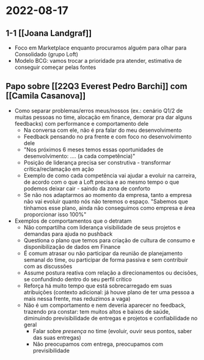 # 2022-08-17
## 1-1 [[Joana Landgraf]]
- Foco em Marketplace enquanto procuramos alguém para olhar para Consolidado (grupo Loft)
- Modelo BCG: vamos trocar a prioridade pra atender, estimativa de conseguir começar pelas fontes

## Papo sobre [[22Q3 Everest Pedro Barchi]] com [[Camila Casanova]]
- Como separar problemas/erros meus/nossos (ex.: cenário Q1/2 de muitas pessoas no time, alocação em finance, demorar pra dar alguns feedbacks) com performance e comportamento dele
	- Na conversa com ele, não é pra falar do meu desenvolvimento
	- Feedback pensando no pra frente e com foco no desenvolvimento dele
	- "Nos próximos 6 meses temos essas oportunidades de desenvolvimento: .... (a cada competência)"
	- Posição de liderança precisa ser construtiva - transformar crítica/reclamação em ação
	- Exemplo de como cada competência vai ajudar a evoluir na carreira, de acordo com o que a Loft precisa e ao mesmo tempo o que podemos deixar cair - saindo da zona de conforto
	- Se não nos adaptarmos ao momento da empresa, tanto a empresa não vai evoluir quanto nós não teremos o espaço. "Sabemos que tínhamos esse plano, ainda não conseguimos como empresa e área proporcionar isso 100%"
- Exemplos de comportamentos que o detratam
	- Não compartilha com liderança visibilidade de seus projetos e demandas para ajuda no pushback
	- Questiona o plano que temos para criação de cultura de consumo e disponibilização de dados em Finance
	- É comum atrasar ou não participar da reunião de planejamento semanal do time, ou participar de forma passiva e sem contribuir com as discussões
	- Assume postura reativa com relação a direcionamentos ou decisões, se confundindo dentro do seu perfil crítico
	- Reforça há muito tempo que está sobrecarregado em suas atribuições (contexto adicional: já houve plano de ter uma pessoa a mais nessa frente, mas reduzimos a vaga)
	- Não é um comportamento e nem deveria aparecer no feedback, trazendo pra constar: tem muitos altos e baixos de saúde, diminuindo previsibilidade de entregas e projetos e confiabilidade no geral
		- Falar sobre *presença* no time (evoluir, ouvir seus pontos, saber das suas entregas)
		- Não preocupamos com entrega, preocupamos com previsibilidade

